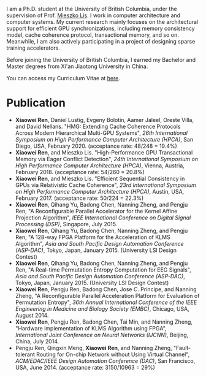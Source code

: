 I am a Ph.D. student at the University of British Columbia, under the supervision of Prof. [Mieszko Lis](http://mieszko.ece.ubc.ca). I work in computer architecture and computer systems. My current research mainly focuses on the architectural support for efficient GPU synchronizations, including memory consistency model, cache coherence protocol, transactional memory, and so on. Meanwhile, I am also actively participating in a project of designing sparse training accelerators.

Before joining the University of British Columbia, I earned my Bachelor and Master degrees from Xi'an Jiaotong University in China.

You can access my Curriculum Vitae at [here](./docs/Xiaowei_Ren_CV.pdf).

# Publication

* **Xiaowei Ren**, Daniel Lustig, Evgeny Bolotin, Aamer Jaleel, Oreste Villa, and David Nellans. "HMG: Extending Cache Coherence Protocols Across Modern Hierarchical Multi-GPU Systems", _26th International Symposium on High Performance Computer Architecture (HPCA)_, San Diego, USA, February 2020. (acceptance rate: 48/248 = 19.4\%)
* **Xiaowei Ren**, and Mieszko Lis. "High-Performance GPU Transactional Memory via Eager Conflict Detection", _24th International Symposium on High Performance Computer Architecture (HPCA)_, Vienna, Austria, February 2018. (acceptance rate: 54/260 = 20.8\%)
* **Xiaowei Ren**, and Mieszko Lis. "Efficient Sequential Consistency in GPUs via Relativistic Cache Coherence", _23rd International Symposium on High Performance Computer Architecture (HPCA)_, Austin, USA, February 2017. (acceptance rate: 50/224 = 22.3\%)
* **Xiaowei Ren**, Qihang Yu, Badong Chen, Nanning Zheng, and Pengju Ren, "A Reconfigurable Parallel Accelerator for the Kernel Affine Projection Algorithm", _IEEE International Conference on Digital Signal Processing (DSP)_, Singapore, July 2015.
* **Xiaowei Ren**, Qihang Yu, Badong Chen, Nanning Zheng, and Pengju Ren, "A 128-way FPGA Platform for the Acceleration of KLMS Algorithm", _Asia and South Pacific Design Automation Conference (ASP-DAC)_, Tokyo, Japan, January 2015. (University LSI Design Contest)
* **Xiaowei Ren**, Qihang Yu, Badong Chen, Nanning Zheng, and Pengju Ren, "A Real-time Permutation Entropy Computation for EEG Signals", _Asia and South Pacific Design Automation Conference (ASP-DAC)_, Tokyo, Japan, January 2015. (University LSI Design Contest)
* **Xiaowei Ren**, Pengju Ren, Badong Chen, Jose C. Principe, and Nanning Zheng, "A Reconfigurable Parallel Acceleration Platform for Evaluation of Permutation Entropy", _36th Annual International Conference of the IEEE Engineering in Medicine and Biology Society (EMBC)_, Chicago, USA, August 2014.
* **Xiaowei Ren**, Pengju Ren, Badong Chen, Tai Min, and Nanning Zheng, "Hardware implementation of KLMS Algorithm using FPGA", _International Joint Conference on Neural Networks (IJCNN)_, Beijing, China, July 2014.
* Pengju Ren, Qingxin Meng, **Xiaowei Ren**, and Nanning Zheng, "Fault-tolerant Routing for On-chip Network without Using Virtual Channel", _ACM/EDAC/IEEE Design Automation Conference (DAC)_, San Francisco, USA, June 2014. (acceptance rate: 3150/10963 = 29\%)

